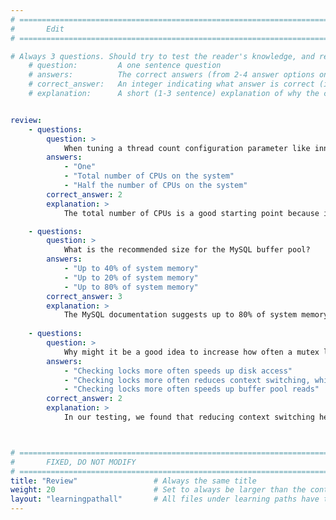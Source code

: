 ```yaml
---
# ================================================================================
#       Edit
# ================================================================================

# Always 3 questions. Should try to test the reader's knowledge, and reinforce the key points you want them to remember.
    # question:         A one sentence question
    # answers:          The correct answers (from 2-4 answer options only). Should be surrounded by quotes.
    # correct_answer:   An integer indicating what answer is correct (index starts from 0)
    # explanation:      A short (1-3 sentence) explanation of why the correct answer is correct. Can add aditional context if desired


review:
    - questions:
        question: >
            When tuning a thread count configuration parameter like innodb_read_io_threads or innodb_write_io_threads. What can often be a good starting value?
        answers:
            - "One"
            - "Total number of CPUs on the system"
            - "Half the number of CPUs on the system"
        correct_answer: 2                     
        explanation: >
            The total number of CPUs is a good starting point because it can ensure we are using all compute resources on the system. That said, it's important to understand the parameter and to also try some experimentation with the parameter. It is also possible that a much smaller number than that total number of CPUs on the system is optimal.

    - questions:
        question: >
            What is the recommended size for the MySQL buffer pool?
        answers:
            - "Up to 40% of system memory"
            - "Up to 20% of system memory"
            - "Up to 80% of system memory"
        correct_answer: 3
        explanation: >
            The MySQL documentation suggests up to 80% of system memory. Our own testing also agrees with this suggestion. That said, depending on the use case, it's also possible that a much smaller percentage performs just as well as 80%.
               
    - questions:
        question: >
            Why might it be a good idea to increase how often a mutex lock is checked before the running thread yields?
        answers:
            - "Checking locks more often speeds up disk access"
            - "Checking locks more often reduces context switching, which is expensive"
            - "Checking locks more often speeds up buffer pool reads"
        correct_answer: 2
        explanation: >
            In our testing, we found that reducing context switching helps performance. Hence, spending a bit longer in checking locks before yielding by increasing innodb_sync_spin_loops gave us performance gains. Note, we suggest that readers try experimenting with this parameter to determine if it will benefit their use case.



# ================================================================================
#       FIXED, DO NOT MODIFY
# ================================================================================
title: "Review"                 # Always the same title
weight: 20                      # Set to always be larger than the content in this path
layout: "learningpathall"       # All files under learning paths have this same wrapper
---
```

